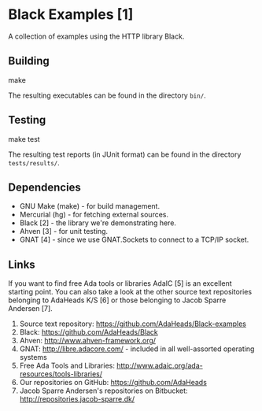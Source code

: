 Black Examples [1]
==================

A collection of examples using the HTTP library Black.


Building
--------

make

The resulting executables can be found in the directory `bin/`.


Testing
-------

make test

The resulting test reports (in JUnit format) can be found in the directory `tests/results/`.


Dependencies
------------

- GNU Make (make) - for build management.
- Mercurial (hg) - for fetching external sources.
- Black [2] - the library we're demonstrating here.
- Ahven [3] - for unit testing.
- GNAT [4] - since we use GNAT.Sockets to connect to a TCP/IP socket.


Links
-----

If you want to find free Ada tools or libraries AdaIC [5] is an excellent
starting point.  You can also take a look at the other source text
repositories belonging to AdaHeads K/S [6] or those belonging to Jacob
Sparre Andersen [7].

1. Source text repository:
   https://github.com/AdaHeads/Black-examples
2. Black:
   https://github.com/AdaHeads/Black
3. Ahven:
   http://www.ahven-framework.org/
4. GNAT:
   http://libre.adacore.com/ - included in all well-assorted operating systems
5. Free Ada Tools and Libraries:
   http://www.adaic.org/ada-resources/tools-libraries/
6. Our repositories on GitHub:
   https://github.com/AdaHeads
7. Jacob Sparre Andersen's repositories on Bitbucket:
   http://repositories.jacob-sparre.dk/
